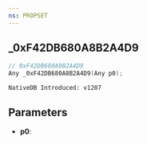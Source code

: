 ```yaml
---
ns: PROPSET
---
```

## _0xF42DB680A8B2A4D9

```c
// 0xF42DB680A8B2A4D9
Any _0xF42DB680A8B2A4D9(Any p0);
```

```
NativeDB Introduced: v1207
```

## Parameters
* **p0**:
